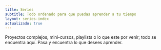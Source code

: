 ```yaml
---
title: Series
subtitle: Todo ordenado para que puedas aprender a tu tiempo
layout: series-index
actualizado: true
---
```

Proyectos complejos, mini-cursos, playlists o lo que este por venir; todo se encuentra aquí. Pasa y encuentra lo que desees aprender.
